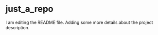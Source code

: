 # just_a_repo
I am editing the README file. Adding some more details about the project description.
